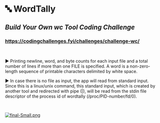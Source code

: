# :abc:  WordTally

## _Build Your Own wc Tool Coding Challenge_

### https://codingchallenges.fyi/challenges/challenge-wc/

<br>

:arrow_forward: Printing newline, word, and byte counts for each input file and a total number of lines if more than one FILE is specified. 
A word is a non-zero-length sequence of printable characters delimited by white space.

:arrow_forward: In case there is no file as input, the app will read from standard input. 
Since this is a linux/unix command, this standard input,
which is created by another tool and redirected with pipe (|),
will be read from the stdin file descriptor of the process id of wordtally
(/proc/PID-number/fd/0).

<br>

[![final-Small.png](https://i.postimg.cc/DfLpz7ky/final-Small.png)](https://moviesondemand.io)
